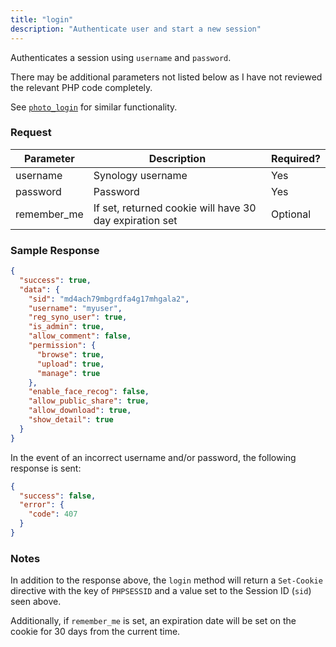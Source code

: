 ```yaml
---
title: "login"
description: "Authenticate user and start a new session"
---
```


Authenticates a session using `username` and `password`.

There may be additional parameters not listed below as I have not reviewed the
relevant PHP code completely.

See [`photo_login`](/api/syno-photostation-auth/photo_login) for similar functionality.

### Request ###

|Parameter|Description|Required?|
|---------|-----------|---------|
|username|Synology username|Yes
|password|Password|Yes
|remember_me|If set, returned cookie will have 30 day expiration set| Optional

### Sample Response ###

```json
{
  "success": true,
  "data": {
    "sid": "md4ach79mbgrdfa4g17mhgala2",
    "username": "myuser",
    "reg_syno_user": true,
    "is_admin": true,
    "allow_comment": false,
    "permission": {
      "browse": true,
      "upload": true,
      "manage": true
    },
    "enable_face_recog": false,
    "allow_public_share": true,
    "allow_download": true,
    "show_detail": true
  }
}
```

In the event of an incorrect username and/or password, the following response is sent:

```json
{
  "success": false,
  "error": {
    "code": 407
  }
}
```

### Notes ###

In addition to the response above, the `login` method will return a `Set-Cookie` directive
with the key of `PHPSESSID` and a value set to the Session ID (`sid`) seen above.

Additionally, if `remember_me` is set, an expiration date will be set on the cookie for 30 days
from the current time.
